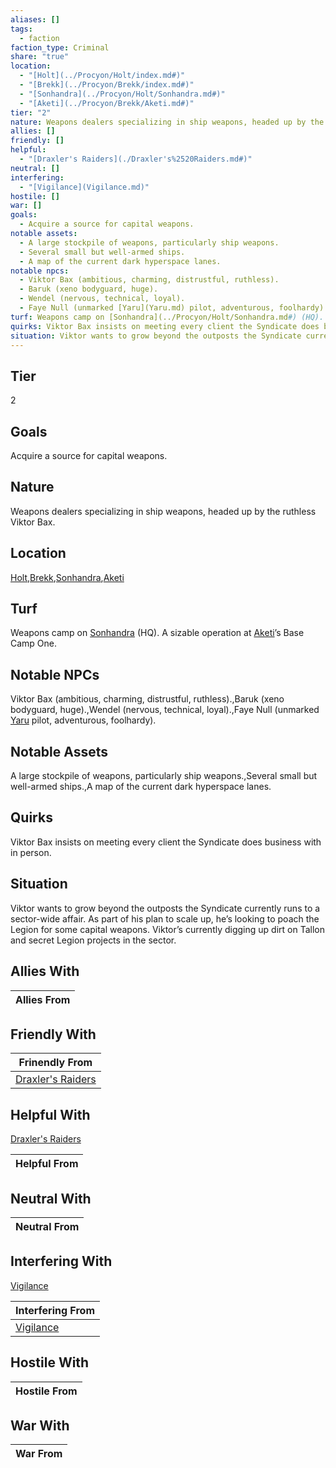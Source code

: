 ```yaml
---
aliases: []
tags:
  - faction
faction_type: Criminal
share: "true"
location:
  - "[Holt](../Procyon/Holt/index.md#)"
  - "[Brekk](../Procyon/Brekk/index.md#)"
  - "[Sonhandra](../Procyon/Holt/Sonhandra.md#)"
  - "[Aketi](../Procyon/Brekk/Aketi.md#)"
tier: "2"
nature: Weapons dealers specializing in ship weapons, headed up by the ruthless Viktor Bax.
allies: []
friendly: []
helpful:
  - "[Draxler's Raiders](./Draxler's%2520Raiders.md#)"
neutral: []
interfering:
  - "[Vigilance](Vigilance.md)"
hostile: []
war: []
goals:
  - Acquire a source for capital weapons.
notable assets:
  - A large stockpile of weapons, particularly ship weapons.
  - Several small but well-armed ships.
  - A map of the current dark hyperspace lanes.
notable npcs:
  - Viktor Bax (ambitious, charming, distrustful, ruthless).
  - Baruk (xeno bodyguard, huge).
  - Wendel (nervous, technical, loyal).
  - Faye Null (unmarked [Yaru](Yaru.md) pilot, adventurous, foolhardy).
turf: Weapons camp on [Sonhandra](../Procyon/Holt/Sonhandra.md#) (HQ). A sizable operation at [Aketi](../Procyon/Brekk/Aketi.md#)’s Base Camp One.
quirks: Viktor Bax insists on meeting every client the Syndicate does business with in person.
situation: Viktor wants to grow beyond the outposts the Syndicate currently runs to a sector-wide affair. As part of his plan to scale up, he’s looking to poach the Legion for some capital weapons. Viktor’s currently digging up dirt on Tallon and secret Legion projects in the sector.
---
```

## Tier

2

## Goals

Acquire a source for capital weapons.

## Nature

Weapons dealers specializing in ship weapons, headed up by the ruthless Viktor Bax.

## Location

[Holt](../Procyon/Holt/index.md.md#),[Brekk](../Procyon/Brekk/index.md.md#),[Sonhandra](../Procyon/Holt/Sonhandra.md.md#.md#),[Aketi](../Procyon/Brekk/Aketi.md.md#.md#)

## Turf

Weapons camp on [Sonhandra](Procyon/Holt/Sonhandra.md) (HQ). A sizable operation at [Aketi](Procyon/Brekk/Aketi.md)’s Base Camp One.

## Notable NPCs

Viktor Bax (ambitious, charming, distrustful, ruthless).,Baruk (xeno bodyguard, huge).,Wendel (nervous, technical, loyal).,Faye Null (unmarked [Yaru](Yaru.md) pilot, adventurous, foolhardy).

## Notable Assets

A large stockpile of weapons, particularly ship weapons.,Several small but well-armed ships.,A map of the current dark hyperspace lanes.

## Quirks

Viktor Bax insists on meeting every client the Syndicate does business with in person.

## Situation

Viktor wants to grow beyond the outposts the Syndicate currently runs to a sector-wide affair. As part of his plan to scale up, he’s looking to poach the Legion for some capital weapons. Viktor’s currently digging up dirt on Tallon and secret Legion projects in the sector.

## Allies With



| Allies From |
| ----------- |


## Friendly With



| Frinendly From                                       |
| ---------------------------------------------------- |
| [Draxler's Raiders](./Draxler's%2520Raiders.md.md#) |


## Helpful With

[Draxler's Raiders](./Draxler's%2520Raiders.md.md#)

| Helpful From |
| ------------ |


## Neutral With




| Neutral From |
| ------------ |



## Interfering With

[Vigilance](./Vigilance.md)


| Interfering From                     |
| ------------------------------------ |
| [Vigilance](./Vigilance.md) |



## Hostile With




| Hostile From |
| ------------ |



## War With



| War From |
| -------- |

